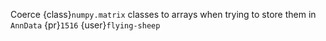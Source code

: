 Coerce {class}`numpy.matrix` classes to arrays when trying to store them in `AnnData` {pr}`1516` {user}`flying-sheep`
